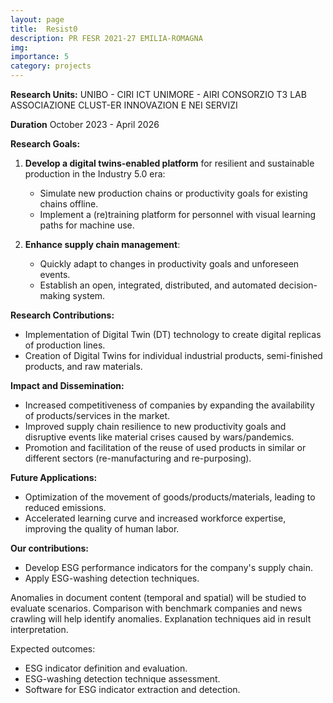 ```yaml
---
layout: page
title:  Resist0
description: PR FESR 2021-27 EMILIA-ROMAGNA
img:
importance: 5
category: projects
---
```

**Research Units:**
UNIBO - CIRI ICT
UNIMORE - AIRI
CONSORZIO T3 LAB
ASSOCIAZIONE CLUST-ER INNOVAZION E NEI SERVIZI

**Duration**
October 2023 - April 2026

**Research Goals:**

1. **Develop a digital twins-enabled platform** for resilient and sustainable production in the Industry 5.0 era:
   - Simulate new production chains or productivity goals for existing chains offline.
   - Implement a (re)training platform for personnel with visual learning paths for machine use.

2. **Enhance supply chain management**:
   - Quickly adapt to changes in productivity goals and unforeseen events.
   - Establish an open, integrated, distributed, and automated decision-making system.

**Research Contributions:**

- Implementation of Digital Twin (DT) technology to create digital replicas of production lines.
- Creation of Digital Twins for individual industrial products, semi-finished products, and raw materials.

**Impact and Dissemination:**

- Increased competitiveness of companies by expanding the availability of products/services in the market.
- Improved supply chain resilience to new productivity goals and disruptive events like material crises caused by wars/pandemics.
- Promotion and facilitation of the reuse of used products in similar or different sectors (re-manufacturing and re-purposing).

**Future Applications:**

- Optimization of the movement of goods/products/materials, leading to reduced emissions.
- Accelerated learning curve and increased workforce expertise, improving the quality of human labor.

**Our contributions:**

- Develop ESG performance indicators for the company's supply chain.
- Apply ESG-washing detection techniques.

Anomalies in document content (temporal and spatial) will be studied to evaluate scenarios. Comparison with benchmark companies and news crawling will help identify anomalies. Explanation techniques aid in result interpretation.

Expected outcomes:

- ESG indicator definition and evaluation.
- ESG-washing detection technique assessment.
- Software for ESG indicator extraction and detection.



